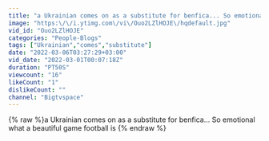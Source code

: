 ```yaml
---
title: "a Ukrainian comes on as a substitute for benfica... So emotional what a beautiful game  football is"
image: "https:\/\/i.ytimg.com\/vi\/Ouo2LZlHOJE\/hqdefault.jpg"
vid_id: "Ouo2LZlHOJE"
categories: "People-Blogs"
tags: ["Ukrainian","comes","substitute"]
date: "2022-03-06T03:27:29+03:00"
vid_date: "2022-03-01T00:07:18Z"
duration: "PT50S"
viewcount: "16"
likeCount: "1"
dislikeCount: ""
channel: "Bigtvspace"
---
```

{% raw %}a Ukrainian comes on as a substitute for benfica... So emotional what a beautiful game  football is {% endraw %}
